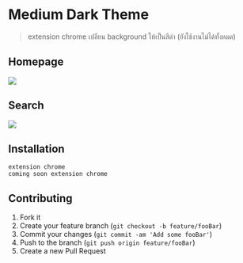 # Medium Dark Theme
> extension chrome เปลียน background ให้เป็นสีดำ (ยังใช้งานไม่ได้ทั้งหมด)

<!-- [![NPM Version][npm-image]][npm-url]
[![Build Status][travis-image]][travis-url]
[![Downloads Stats][npm-downloads]][npm-url] -->

## Homepage
![](https://res.cloudinary.com/dswcocz3f/image/upload/v1523529108/preview_vesmnd.png)
## Search
![](https://res.cloudinary.com/dswcocz3f/image/upload/v1523529117/Medium-2_sl1ja9.png)


## Installation
```
extension chrome
coming soon extension chrome
```


## Contributing

1. Fork it
2. Create your feature branch (`git checkout -b feature/fooBar`)
3. Commit your changes (`git commit -am 'Add some fooBar'`)
4. Push to the branch (`git push origin feature/fooBar`)
5. Create a new Pull Request

